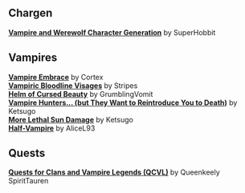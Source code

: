 
## Chargen
[**Vampire and Werewolf Character Generation**](https://www.nexusmods.com/morrowind/mods/47268) by SuperHobbit  

## Vampires
[**Vampire Embrace**](https://www.nexusmods.com/morrowind/mods/50979) by Cortex    
[**Vampiric Bloodline Visages**](https://www.nexusmods.com/morrowind/mods/51201) by Stripes  
[**Helm of Cursed Beauty**](https://www.nexusmods.com/morrowind/mods/51235) by GrumblingVomit  
[**Vampire Hunters... (but They Want to Reintroduce You to Death)**](https://www.nexusmods.com/morrowind/mods/51245) by Ketsugo  
[**More Lethal Sun Damage**](https://www.nexusmods.com/morrowind/mods/51426) by Ketsugo  
[**Half-Vampire**](https://www.nexusmods.com/morrowind/mods/51456) by AliceL93  

## Quests
[**Quests for Clans and Vampire Legends (QCVL)**](https://www.nexusmods.com/morrowind/mods/49486) by Queenkeely SpiritTauren  